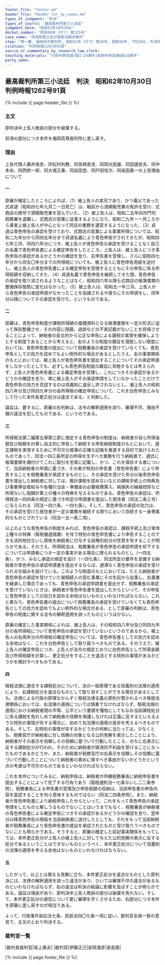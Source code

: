 ```yaml
---
footer_file: "footer.md"
header_file: "header_for_jp_cases.md"
types_of_judgment: "判決"
types_of_courts: "最高裁判所第三小法廷"
judgment_date: "昭和62年10月30日"
docket_number: "昭和60年（行ツ）第125号"
case_name: "所得税更正処分等取消請求事件"
step: "第一審, 福岡地方裁判所, 昭和52年（行ウ）第26号, 昭和56年, 7月20日, 判決控訴審福岡高等裁判所, 昭和56年（行コ）第17号, 昭和60年, 3月29日, 判決差戻控訴審, 福岡高等裁判所, 昭和62年（行コ）第18号, 昭和63年, 5月31日, 判決"
citation: "判例時報1262号91頁"
source_of_commentary_by_research_law_clerk:
teaching_materials: "行政判例百選7版I-24事件|租税判例百選6版16事件"
party_name:
---
```


## 最高裁判所第三小法廷　判決　昭和62年10月30日　判例時報1262号91頁




{% include {{ page.header_file }}  %}






### 主文



原判決中上告人敗訴の部分を破棄する。

前項の部分につき本件を福岡高等裁判所に差し戻す。





### 理由



上告代理人藤井俊彦、同松村利教、同宮崎直見、同岡光民雄、同田邉安夫、同中本尚、同西修一郎、同大城正春、同岩田登、同戸田信次、同坂田嘉一の上告理由について

#### 一

原審が確定したところによれば、（1）被上告人の実兄であり、かつ義父であった式貞道（昭和四七年九月二一日死亡）は、戦前から酒類販売業の免許を受け、式商店の商号で酒類販売業を営んでいた、（2）被上告人は、昭和二五年四月門司税務署を退職し、式商店の営業に従事するようになり、昭和二九年一一月ころから事実上被上告人が中心となって同店の業務を運営するようになった、（3）貞道は青色申告の承認を受けており、式商店の営業による事業所得については、昭和二九年分から同四五年分まで貞道名義により青色申告がされてきたが、昭和四七年三月、同四六年分につき、被上告人が青色申告の承認を受けることなく自己の名義で青色申告書による確定申告をしたところ、上告人は、被上告人につき青色申告の承認があるかどうかの確認を怠り、右申告書を受理し、さらに昭和四七年分から同五〇年分までの所得税についても、被上告人に青色申告用紙を送付し、被上告人の青色申告書による確定申告を受理するとともにその申告に係る所得税額を収納してきた、（4）貞道名義で青色申告を継続してきた間、青色申告の承認を取り消されるようなことはなく、昭和四六年以降も式商店の帳簿書類の整備保存態勢に変化はなかった、（5）被上告人は、昭和五一年三月、上告人から青色申告の承認申請がなかったことを指摘されるや直ちにその申請をし、同年分以降についてその承認を受けた、というものである。

#### 二

原審は、青色申告制度が課税所得額の基礎資料となる帳簿書類を一定の形式に従って保存整備させ、その内容に隠蔽、過誤などの不実記載がないことを担保させることによって、納税者の自主的から公正な申告による課税の実現を確保しようとする制度であることから考えると、右のような制度の趣旨を潜脱しない限度においては、青色申告書の提出について税務署長の承認を受けていなくても、青色申告としての効力を認めてもよい例外的な場合があるとしたうえ、右の事実関係のもとにおいては、被上告人が青色申告書を提出することについてその承認申請をしなかったとしても、必ずしも青色申告制度の趣旨に背馳するとは考えられず、上告人が青色申告書による確定申告を受理し、これにつきその承認があるかどうかの確認を怠り、単に被上告人がその承認申請をしていなかったことだけで青色申告の効力を否認するのは信義則に違反し許されないとし、被上告人の昭和四八年分及び同四九年分の各所得税の確定申告について、これを白色申告とみなして行った本件各更正処分は違法である、と判断した。

論旨は、要するに、原審の右判断は、法令の解釈適用を誤り、審理不尽、理由不備の違法を犯したものである、というのである。

#### 三

所得税法第二編第五章第三節に規定する青色申告の制度は、納税者が自ら所得金額及び税額を計算し自主的に申告して納税する申告納税制度のもとにおいて、適正課税を実現するために不可欠な帳簿の正確な記帳を推進する目的で設けられたものであって、同法一四三条所定の所得を生ずベき業務を行う納税者で、適式に帳簿書類を備付けてこれに取引を忠実に記載し、かつ、これを保存する者について、当該納税者の申請に基づき、その者が特別の申告書（青色申告書）により申告することを税務署長が承認するものとし、その承認を受けた年分以後青色申告書を提出した納税者に対しては、推計課税を認めないなどの課税手続上の特典及び事業専従者給与や各種引当金・準備金の必要経費算入、純損失の繰越控除など所得ないし税額計算上の種々の特典を与えるものである。青色申告の承認は、所得税法一四四条の規定に基づき所定の申請書を提出した居住者（同法二条三号）に与えられる（同法一四六条、一四七条）。そして、青色申告の承認の効力は、その承認を受けた居住者が一定の業務を継続する限りにおいて存続する一身専属的なものとされている（同法一五一条二項）。

以上のような青色申告の制度をみれば、青色申告の承認は、課税手続上及び実体上種々の特典（租税優遇措置）を伴う特別の青色申告書により申告することのできる法的地位ないし資格を納税者に付与する設権的処分の性質を有することが明らかである。そのうえ、所得税法は、税務署長が青色申告の承認申請を却下するについては申請者につき一定の事実がある場合に限られるものとし（一四五条）、かつ、みなし承認の規定を設け（一四七条）、同法所定の要件を具備する納税者が青色申告の承認申請書を提出するならば、遅滞なく青色申告の承認を受けられる仕組みを設けている。このような制度のもとにおいては、たとえ納税者が青色申告の承認を受けていた被相続人の営む事業にその生前から従事し、右事業を継承した場合であっても、青色申告の承認申請書を提出せず、税務署長の承認を受けていないときは、納税者が青色申告書を提出したからといって、その申告に青色申告としての効力を認める余地はないものといわなければならない。これと異なり、青色申告書の提出について税務署長の承認を受けていなくても青色申告としての効力を認めてもよい例外的な場合がある、として原審の判断は、青色申告の制度に関する法令の解釈適用を誤ったものというほかない。

原審の確定した事実関係によれば、被上告人は、その昭和四八年分及び同四九年分の各所得税について青色申告の承認を受けていないというのであるから、被上告人の右両年分の所得税の確定申告については、青色申告書としての効力を認める余地はなく、これを白色申告として取り扱うべきものである。そのうえで、被上告人の確定申告につき、上告人が法令の規定どおりに白色申告として所得金額及び所得税額を計算し、更正処分をすることを違法とする特別の事情があるかどうかを検討すべきものである。

#### 四

租税法規に適合する課税処分について、法の一般原理である信義則の法理の適用により、右課税処分を違法なものとして取り消すことができる場合があるとしても、法律による行政の原理なかんずく租税法律主義の原則が貫かれるべき租税法律関係においては、右法理の適用については慎重でなければならず、租税法規の適用における納税者間の平等、公平という要請を犠牲にしてもなお当該課税処分に係る課税を免れしめて納税者の信頼を保護しなければ正義に反するといえるような特別の事情が存する場合に、初めて右法理の適用の是非を考えるべきものである。そして、右特別の事情が存するかどうかの判断に当たっては、少なくとも、税務官庁が納税者に対し信頼の対象となる公的見解を表示したことにより、納税者がその表示を信頼しその信頼に基づいて行動したところ、のちに右表示に反する課税処分が行われ、そのために納税者が経済的不利益を受けることになったものであるかどうか、また、納税者が税務官庁の右表示を信頼しその信頼に基づいて行動したことについて納税者の責めに帰すべき事由がないかどうかという点の考慮は不可欠のものであるといわなければならない。

これを本件についてみるに、納税申告は、納税者が所轄税務署長に納税申告書を提出することによって完了する行為であり（国税通則法一七条ないし二二条参照）、税務署長による申告書の受理及び申告税額の収納は、当該申告書の申告内容を是認することを何ら意味するものではない（同法二四条参照）。また、納税者が青色申告書により納税申告したからといって、これをもって青色申告の承認申請をしたものと解しうるものでないことはいうまでもなく、税務署長が納税者の青色申告書による確定申告につきその承認があるかどうかの確認を怠り、翌年分以降青色申告の用紙を当該納税者に送付したとしても、それをもって当該納税者が税務署長により青色申告書の提出を承認されたものと受け取りうべきものでないことも明らかである。そうすると、原審の確定した前記事実関係をもってしては、本件更正処分が上告人の被上告人に対して与えた公的見解の表示に反する処分であるということはできないものというべく、本件更正処分について信義則の法理の適用を考える余地はないものといわなければならない。

#### 五

したがって、以上とは異なる見解に立ち、本件更正処分を違法なものとした原判決には、法律の解釈適用を誤った違法があり、ひいては審理不尽の違法があるものといわなければならず、右の違法は判決の結論に影響を及ぼすことが明らかである。論旨は理由があり、原判決中上告人敗訴の部分は破棄を免れない。そして、本件更正処分の適否について更に審理を尽くさせるため、右部分につき本件を原審に差し戻すのが相当である。

よって、行政事件訴訟法七条、民訴法四〇七条一項に従い、裁判官全員一致の意見で、主文のとおり判決する。

### 裁判官一覧

|裁判長裁判官|坂上壽夫|
|裁判官|伊藤正己|安岡滿彦|長島敦|


{% include {{ page.footer_file }}  %}

